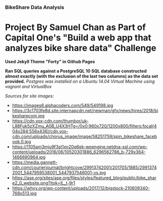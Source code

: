 ### BikeShare Data Analysis

# Project By Samuel Chan as Part of Capital One's "Build a web app that analyzes bike share data" Challenge

**Used Jekyll Theme "Forty" in Github Pages**

**Ran SQL queries against a PostgreSQL 10 SQL database constructed almost exactly (with the exclusion of the last two columns) as the data set provided.**
_Postgres was installed on a Ubuntu 14.04 Virtual Machine using vagrant and VirtualBox_

_Sources for site images:_
* https://images6.alphacoders.com/549/549198.jpg
* https://3c1703fe8d.site.internapcdn.net/newman/gfx/news/hires/2018/bikesharecom.jpg
* https://cdn.vox-cdn.com/thumbor/uk-L88Fuk5zXZmu_A0B_U4X3HTg=/0x0:960x720/1200x800/filters:focal(404x284:556x436)/cdn.vox-cdn.com/uploads/chorus_image/image/58251759/spin_bikeshare_facebook.0.jpg
* https://1105am3mju9f3st1xn20q6ek-wpengine.netdna-ssl.com/wp-content/uploads/2016/06/10520301886_6296562786_b-729x364-1466690964.jpg
* https://media.gannett-cdn.com/courierjournal/brightcove/29913742001/201705/1885/29913742001_5447959538001_5447937546001-vs.jpg
* https://ase.org/sites/ase.org/files/styles/featured_blog/public/bike_share2_0_website.png?itok=lL_t-9r1
* https://whyy.org/wp-content/uploads/2017/12/bigstock-210609340-768x513.jpg
